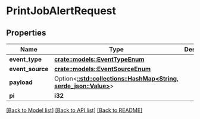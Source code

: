 # PrintJobAlertRequest

## Properties

Name | Type | Description | Notes
------------ | ------------- | ------------- | -------------
**event_type** | [**crate::models::EventTypeEnum**](EventTypeEnum.md) |  | 
**event_source** | [**crate::models::EventSourceEnum**](EventSourceEnum.md) |  | 
**payload** | Option<[**::std::collections::HashMap<String, serde_json::Value>**](serde_json::Value.md)> |  | [optional]
**pi** | **i32** |  | 

[[Back to Model list]](../README.md#documentation-for-models) [[Back to API list]](../README.md#documentation-for-api-endpoints) [[Back to README]](../README.md)


